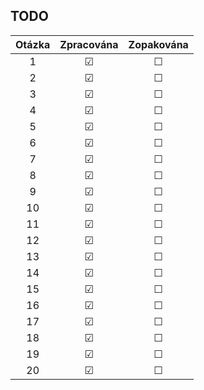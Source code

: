## TODO
| Otázka | Zpracována | Zopakována |
| :----: | :--------: | :--------: |
| 1      | &#9745;    | &#9744;    |
| 2      | &#9745;    | &#9744;    |
| 3      | &#9745;    | &#9744;    |
| 4      | &#9745;    | &#9744;    |
| 5      | &#9745;    | &#9744;    |
| 6      | &#9745;    | &#9744;    |
| 7      | &#9745;    | &#9744;    |
| 8      | &#9745;    | &#9744;    |
| 9      | &#9745;    | &#9744;    |
| 10     | &#9745;    | &#9744;    |
| 11     | &#9745;    | &#9744;    |
| 12     | &#9745;    | &#9744;    |
| 13     | &#9745;    | &#9744;    |
| 14     | &#9745;    | &#9744;    |
| 15     | &#9745;    | &#9744;    |
| 16     | &#9745;    | &#9744;    |
| 17     | &#9745;    | &#9744;    |
| 18     | &#9745;    | &#9744;    |
| 19     | &#9745;    | &#9744;    |
| 20     | &#9745;    | &#9744;    |
